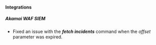 
#### Integrations
##### Akamai WAF SIEM
- Fixed an issue with the ***fetch incidents*** command when the *offset* parameter was expired.

